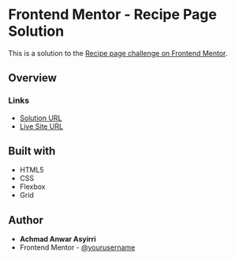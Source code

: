 # Frontend Mentor - Recipe Page Solution

This is a solution to the [Recipe page challenge on Frontend Mentor](https://www.frontendmentor.io/challenges/recipe-page-KiTsR8QQKm).

## Overview

### Links

- [Solution URL](https://github.com/asyirri/fementor-ch4-recipe_page)
- [Live Site URL](https://asyirri.github.io/fementor-ch4-recipe_page/)

## Built with

- HTML5
- CSS
- Flexbox
- Grid

## Author

- **Achmad Anwar Asyirri**
- Frontend Mentor - [@yourusername](https://www.frontendmentor.io/profile/yourusername)

